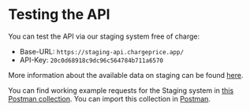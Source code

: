 # Testing the API

You can test the API via our staging system free of charge:

* Base-URL: `https://staging-api.chargeprice.app/`
* API-Key: `20c0d68918c9dc96c564784b711a6570`

More information about the available data on staging can be found [here](https://docs.google.com/document/d/14zlFr5IEhhR3uGXO5QePKjNUQANVwA-Ba-cZbOCiOBk).

You can find working example requests for the Staging system in [this Postman collection](postman/Chargeprice%20Staging%20API.postman_collection.json). 
You can import this collection in [Postman](https://www.postman.com/). 